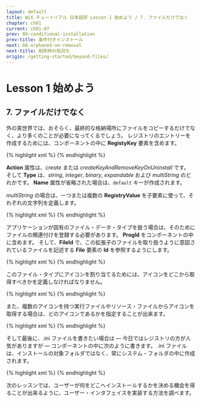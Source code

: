 ```yaml
---
layout: default
title: WiX チュートリアル 日本語訳 Lesson 1 始めよう / 7. ファイルだけでなく
chapter: ch01
current: ch01-07
prev: 06-conditional-installation
prev-title: 条件付きインストール
next: 08-orphaned-on-removal
next-title: 削除時の孤児化
origin: /getting-started/beyond-files/
---
```

# Lesson 1 始めよう

## 7. ファイルだけでなく

外の実世界では、おそらく、最終的な格納場所にファイルをコピーするだけでなく、より多くのことが必要になってくるでしょう。
レジストリのエントリーを作成するためには、コンポーネントの中に **RegistyKey** 要素を含めます。

{% highlight xml %}
<RegistryKey Id='HogeRegInstallDir'
    Root='HKLM' Key='Software\Piyo\Hoge 1.0' 
    Action='createAndRemoveOnUninstall'>
  <RegistryValue Type='string' Name='InstallDir'
      Value='[INSTALLDIR]'/>
  <RegistryValue Type='integer' Name='Flag' Value='0'/>
</RegistryKey>
{% endhighlight %}

**Action** 属性は、*create* または *createKeyAndRemoveKeyOnUninstall* です。
そして **Type** は、*string*, *integer*, *binary*, *expandable* および *multiString* のどれかです。
**Name** 属性が省略された場合は、`default` キーが作成されます。

*multiString* の場合は、一つまたは複数の **RegistryValue** を子要素に使って、それぞれの文字列を定義します。

{% highlight xml %}
<RegistryKey Id='HogeRegInstallDir'
    Root='HKLM' Key='Software\Piyo\Hoge 1.0'
    Action='createAndRemoveOnUninstall'>
  <RegistryValue Type='multiString' Name='InstallDir'
      Value='[TARGETDIR]'/>
  <RegistryValue Type='multiString' Name='InstallDir'
      Value='[INSTALLDIR]' 
      Action='append'/>
  <RegistryValue Type='multiString' Name='InstallDir'
      Value='[ProgramFilesFolder]' 
      Action='append'/>
</RegistryKey>
{% endhighlight %}

アプリケーションが固有のファイル・データ・タイプを扱う場合は、そのためにファイルの関連付けを登録する必要があります。
**ProgId** をコンポーネントの中に含めます。
そして、**FileId** で、この拡張子のファイルを取り扱うように意図されているファイルを記述する **File** 要素の **Id** を参照するようにします。

{% highlight xml %}
<ProgId Id='PiyoHoge.xyzfile' 
    Description='ぴよソフト ほげ データ・ファイル'>
  <Extension Id='xyz' ContentType='application/xyz'>
    <Verb Id='open' Command='Open'
         TargetFile='FileId' Argument='"%1"' />
  </Extension>
</ProgId>
{% endhighlight %}

このファイル・タイプにアイコンを割り当てるためには、アイコンをどこから取得すべきかを定義しなければなりません。

{% highlight xml %}
<ProgId Id='PiyoHoge.xyzfile'
    Description='ぴよソフト ほげ データ・ファイル'
    Icon='Hoge.ico'>
{% endhighlight %}

また、複数のアイコンを持つ実行ファイルやリソース・ファイルからアイコンを取得する場合は、どのアイコンであるかを指定することが出来ます。

{% highlight xml %}
<ProgId Id='PiyoHoge.xyzfile'
    Description='ぴよソフト ほげ データ・ファイル'
    Icon='Hoge.exe' IconIndex='1'>
{% endhighlight %}

そして最後に、.ini ファイルを書きたい場合は — 今日ではレジストリの方が人気がありますが — コンポーネントの中に次のように書きます。
.ini ファイルは、インストールの対象フォルダではなく、常にシステム・フォルダの中に作成されます。

{% highlight xml %}
<IniFile Id="WriteIntoIniFile" Action="addLine" Key="InstallDir"
    Name="Hoge.ini" Section="Paths" Value="[INSTALLDIR]" />
{% endhighlight %}

次のレッスンでは、ユーザーが何をどこへインストールするかを決める機会を得ることが出来るように、ユーザー・インタフェイスを実装する方法を調べます。